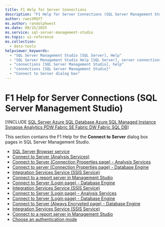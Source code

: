 ```yaml
---
title: F1 Help for Server Connections
description: "F1 Help for Server Connections (SQL Server Management Studio)"
author: rwestMSFT
ms.author: randolphwest
ms.date: 09/15/2025
ms.service: sql-server-management-studio
ms.topic: ui-reference
ms.collection:
  - data-tools
helpviewer_keywords:
  - "SQL Server Management Studio [SQL Server], Help"
  - "SQL Server Management Studio Help [SQL Server], server connections"
  - "connections [SQL Server Management Studio], help"
  - "connections [SQL Server Management Studio]"
  - "Connect to Server dialog box"
---
```


# F1 Help for Server Connections (SQL Server Management Studio)

[!INCLUDE [SQL Server Azure SQL Database Azure SQL Managed Instance Synapse Analytics PDW Fabric SE Fabric DW Fabric SQL DB](../includes/applies-to-version/sql-asdb-asdbmi-asa-pdw-fabricse-fabricdw-fabricsqldb.md)]

This section contains the F1 Help for the **Connect to Server** dialog box pages in SQL Server Management Studio.

- [SQL Server Browser service](/sql/tools/configuration-manager/sql-server-browser-service)
- [Connect to Server (Analysis Services)](/analysis-services/instances/connect-from-client-applications-analysis-services?viewFallbackFrom=sql-server-ver15)
- [Connect to Server (Connection Properties page) - Analysis Services](/analysis-services/instances/connect-from-client-applications-analysis-services?viewFallbackFrom=sql-server-ver15)
- [Connect to server (Connection Properties page) - Database Engine](connect-to-server-connection-properties-page-database-engine.md)
- [Integration Services Service (SSIS Service)](/sql/integration-services/service/integration-services-service-ssis-service)
- [Connect to a report server in Management Studio](/sql/reporting-services/tools/connect-to-a-report-server-in-management-studio)
- [Connect to Server (Login page) - Database Engine](connect-to-server-login-page-database-engine.md)
- [Integration Services Service (SSIS Service)](/sql/integration-services/service/integration-services-service-ssis-service)
- [Connect to Server (Login page) - Analysis Services](/analysis-services/instances/connect-from-client-applications-analysis-services?viewFallbackFrom=sql-server-ver15)
- [Connect to Server (Login page) - Database Engine](connect-to-server-login-page-database-engine.md)
- [Connect to Server (Always Encrypted page) - Database Engine](connect-to-server-always-encrypted-page-database-engine.md)
- [Integration Services Service (SSIS Service)](/sql/integration-services/service/integration-services-service-ssis-service)
- [Connect to a report server in Management Studio](/sql/reporting-services/tools/connect-to-a-report-server-in-management-studio)
- [Choose an authentication mode](/sql/relational-databases/security/choose-an-authentication-mode)
